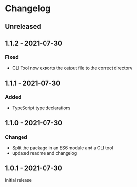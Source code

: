 # Changelog

## Unreleased

## 1.1.2 - 2021-07-30
### Fixed
- CLI Tool now exports the output file to the correct directory

## 1.1.1 - 2021-07-30
### Added
- TypeScript type declarations

## 1.1.0 - 2021-07-30
### Changed
- Split the package in an ES6 module and a CLI tool
- updated readme and changelog

## 1.0.1 - 2021-07-30

Initial release